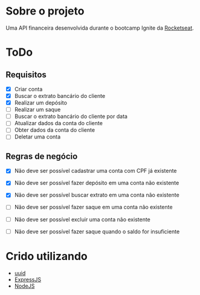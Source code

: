 # Sobre o projeto
Uma API financeira desenvolvida durante o bootcamp Ignite da [Rocketseat](https://github.com/rocketseat-education).
# ToDo
## Requisitos
- [x] Criar conta
- [x] Buscar o extrato bancário do cliente
- [x] Realizar um depósito
- [ ] Realizar um saque
- [ ] Buscar o extrato bancário do cliente por data
- [ ] Atualizar dados da conta do cliente
- [ ] Obter dados da conta do cliente
- [ ] Deletar uma conta
## Regras de negócio
- [x] Não deve ser possível cadastrar uma conta com CPF já existente
- [x] Não deve ser possível fazer depósito em uma conta não existente
- [x] Não deve ser possível buscar extrato em uma conta não existente
- [ ] Não deve ser possível fazer saque em uma conta não existente
- [ ] Não deve ser possível excluir uma conta não existente
- [ ] Não deve ser possível fazer saque quando o saldo for insuficiente


# Crido utilizando
* [uuid](https://www.npmjs.com/package/uuid)
* [ExpressJS](https://expressjs.com/pt-br/)
* [NodeJS](https://nodejs.org/en/)
